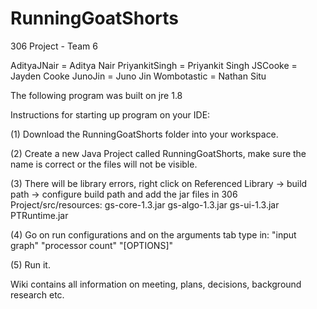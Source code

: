 # RunningGoatShorts
306 Project - Team 6

AdityaJNair = Aditya Nair
PriyankitSingh = Priyankit Singh
JSCooke = Jayden Cooke
JunoJin = Juno Jin
Wombotastic = Nathan Situ

The following program was built on jre 1.8

Instructions for starting up program on your IDE:

(1) Download the RunningGoatShorts folder into your workspace.

(2) Create a new Java Project called RunningGoatShorts, make sure the name is correct or the files will not be visible.

(3) There will be library errors, right click on Referenced Library -> build path -> configure build path and add the jar files in 306 Project/src/resources:
                gs-core-1.3.jar
                gs-algo-1.3.jar
                gs-ui-1.3.jar
                PTRuntime.jar

(4) Go on run configurations and on the arguments tab type in:
                "input graph" "processor count" "[OPTIONS]"
  
(5) Run it.



Wiki contains all information on meeting, plans, decisions, background research etc.
  
                
                
